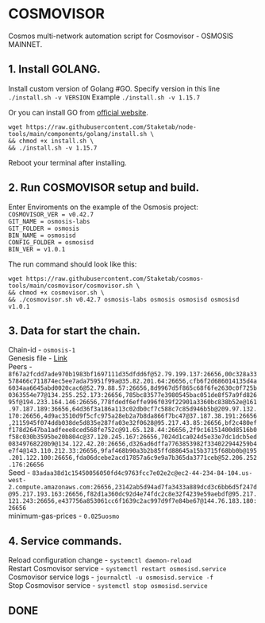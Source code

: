 # COSMOVISOR
Cosmos multi-network automation script for Cosmovisor - OSMOSIS MAINNET.

## 1. Install GOLANG.
Install custom version of Golang #GO. 
Specify version in this line `./install.sh -v VERSION`
Example `./install.sh -v 1.15.7`

Or you can install GO from [official website](https://golang.org/doc/install).
```
wget https://raw.githubusercontent.com/Staketab/node-tools/main/components/golang/install.sh \
&& chmod +x install.sh \
&& ./install.sh -v 1.15.7
```
Reboot your terminal after installing.

## 2. Run COSMOVISOR setup and build.
Enter Enviroments on the example of the Osmosis project:  
`COSMOVISOR_VER = v0.42.7`  
`GIT_NAME = osmosis-labs`  
`GIT_FOLDER = osmosis`  
`BIN_NAME = osmosisd`  
`CONFIG_FOLDER = osmosisd`  
`BIN_VER = v1.0.1`

The run command should look like this:
```
wget https://raw.githubusercontent.com/Staketab/cosmos-tools/main/cosmovisor/cosmovisor.sh \
&& chmod +x cosmovisor.sh \
&& ./cosmovisor.sh v0.42.7 osmosis-labs osmosis osmosisd osmosisd v1.0.1
```

## 3. Data for start the chain. 
Chain-id - `osmosis-1`  
Genesis file - [Link](https://media.githubusercontent.com/media/osmosis-labs/networks/main/osmosis-1/genesis.json)  
Peers - `8f67a2fcdd7ade970b1983bf1697111d35dfdd6f@52.79.199.137:26656,00c328a33578466c711874ec5ee7ada75951f99a@35.82.201.64:26656,cfb6f2d686014135d4a6034aa6645abd0020cac6@52.79.88.57:26656,8d9967d5f865c68f6fe2630c0f725b0363554e77@134.255.252.173:26656,785bc83577e3980545bac051de8f57a9fd82695f@194.233.164.146:26656,778fdedf6effe996f039f22901a3360bc838b52e@161.97.187.189:36656,64d36f3a186a113c02db0cf7c588c7c85d946b5b@209.97.132.170:26656,4d9ac3510d9f5cfc975a28eb2a7b8da866f7bc47@37.187.38.191:26656,2115945f074ddb038de5d835e287fa03e32f0628@95.217.43.85:26656,bf2c480eff178d2647ba1adfeee8ced568fe752c@91.65.128.44:26656,2f9c16151400d8516b0f58c030b3595be20b804c@37.120.245.167:26656,7024d1ca024d5e33e7dc1dcb5ed08349768220b9@134.122.42.20:26656,d326ad6dffa7763853982f334022944259b4e7f4@143.110.212.33:26656,9faf468b90a3b2b85ffd88645a15b3715f68bb0b@195.201.122.100:26656,fda06dcebe2acd17857a6c9e9a7b365da3771ceb@52.206.252.176:26656`  
Seed - `83adaa38d1c15450056050fd4c9763fcc7e02e2c@ec2-44-234-84-104.us-west-2.compute.amazonaws.com:26656,23142ab5d94ad7fa3433a889dcd3c6bb6d5f247d@95.217.193.163:26656,f82d1a360dc92d4e74fdc2c8e32f4239e59aebdf@95.217.121.243:26656,e437756a853061cc6f1639c2ac997d9f7e84be67@144.76.183.180:26656`  
minimum-gas-prices - `0.025uosmo`  

## 4. Service commands.
Reload configuration change - `systemctl daemon-reload`  
Restart Cosmovisor service - `systemctl restart osmosisd.service`  
Cosmovisor service logs - `journalctl -u osmosisd.service -f`  
Stop Cosmovisor service - `systemctl stop osmosisd.service`  

## DONE
